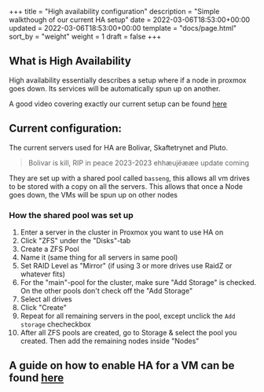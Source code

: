 +++
title = "High availability configuration"
description = "Simple walkthough of our current HA setup"
date = 2022-03-06T18:53:00+00:00
updated = 2022-03-06T18:53:00+00:00
template = "docs/page.html"
sort_by = "weight"
weight = 1
draft = false
+++

## What is High Availability

High availability essentially describes a setup where if a node in proxmox goes
down. Its services will be automatically spun up on another.

A good video covering exactly our current setup can be found
[here](https://www.youtube.com/watch?v=08b9DDJ_yf4&t=504s)

## Current configuration:

The current servers used for HA are Bolivar, Skaftetrynet and Pluto.

> Bolivar is kill, RIP in peace 2023-2023 ehhæujëææe update coming

They are set up with a shared pool called `basseng`, this allows all vm drives
to be stored with a copy on all the servers. This allows that once a Node goes
down, the VMs will be spun up on other nodes

### How the shared pool was set up

1. Enter a server in the cluster in Proxmox you want to use HA on
2. Click "ZFS" under the "Disks"-tab
3. Create a ZFS Pool
4. Name it (same thing for all servers in same pool)
5. Set RAID Level as "Mirror" (if using 3 or more drives use RaidZ or whatever
   fits)
6. For the "main"-pool for the cluster, make sure "Add Storage" is checked. On
   the other pools don't check off the "Add Storage"
7. Select all drives
8. Click "Create"
9. Repeat for all remaining servers in the pool, except unclick the
   `Add storage` checheckbox
10. After all ZFS pools are created, go to Storage & select the pool you
    created. Then add the remaining nodes inside "Nodes"

## A guide on how to enable HA for a VM can be found [here](/docs/instrukser/ha-setup/)
